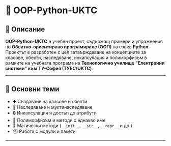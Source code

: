 # 🐍 OOP-Python-UKTC

## 📌 Описание

**OOP-Python-UKTC** е учебен проект, съдържащ примери и упражнения по **Обектно-ориентирано програмиране (ООП)** на езика **Python**. Проектът е разработен с цел затвърждаване на концепциите за класове, обекти, наследяване, инкапсулация и полиморфизъм в рамките на учебната програма на **Технологично училище "Електронни системи" към ТУ-София (ТУЕС/UKTC)**.

---

## 🧠 Основни теми

- ➕ Създаване на класове и обекти
- 🧬 Наследяване и мултинаследяване
- 🔒 Инкапсулация и достъп до атрибути
- 🔁 Полиморфизъм и методи с еднакво име
- 🔧 Магически методи (`__init__`, `__str__`, `__repr__` и др.)
- 📦 Работа с модули и пакети

---

